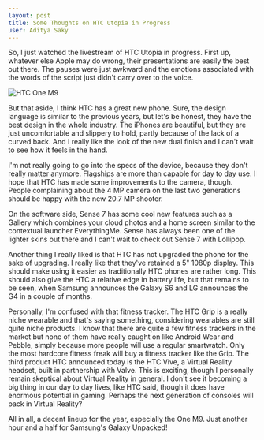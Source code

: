 ```yaml
---
layout: post
title: Some Thoughts on HTC Utopia in Progress
user: Aditya Saky
---
```

So, I just watched the livestream of HTC Utopia in progress. First up, whatever else Apple may do wrong, their presentations are easily the best out there. The pauses were just awkward and the emotions associated with the words of the script just didn't carry over to the voice.

![HTC One M9](http://saky.in/images/htc-one-m9.jpg "Taken from Stuff")

But that aside, I think HTC has a great new phone. Sure, the design language is similar to the previous years, but let's be honest, they have the best design in the whole industry. The iPhones are beautiful, but they are just uncomfortable and slippery to hold, partly because of the lack of a curved back. And I really like the look of the new dual finish and I can't wait to see how it feels in the hand.

I'm not really going to go into the specs of the device, because they don't really matter anymore. Flagships are more than capable for day to day use. I hope that HTC has made some improvements to the camera, though. People complaining about the 4 MP camera on the last two generations should be happy with the new 20.7 MP shooter.

On the software side, Sense 7 has some cool new features such as a Gallery which combines your cloud photos and a home screen similar to the contextual launcher EverythingMe. Sense has always been one of the lighter skins out there and I can't wait to check out Sense 7 with Lollipop.

Another thing I really liked is that HTC has not upgraded the phone for the sake of upgrading. I really like that they've retained a 5" 1080p display. This should make using it easier as traditionally HTC phones are rather long. This should also give the HTC a relative edge in battery life, but that remains to be seen, when Samsung announces the Galaxy S6 and LG announces the G4 in a couple of months.

Personally, I'm confused with that fitness tracker. The HTC Grip is a really niche wearable and that's saying something, considering wearables are still quite niche products. I know that there are quite a few fitness trackers in the market but none of them have really caught on like Android Wear and Pebble, simply because more people will use a regular smartwatch. Only the most hardcore fitness freak will buy a fitness tracker like the Grip.
The third product HTC announced today is the HTC Vive, a Virtual Reality headset, built in partnership with Valve. This is exciting, though I personally remain skeptical about Virtual Reality in general. I don't see it becoming a big thing in our day to day lives, like HTC said, though it does have enormous potential in gaming. Perhaps the next generation of consoles will pack in Virtual Reality?

All in all, a decent lineup for the year, especially the One M9. Just another hour and a half for Samsung's Galaxy Unpacked!
